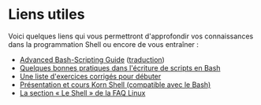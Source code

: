 # Liens utiles

Voici quelques liens qui vous permettront d'approfondir vos connaissances dans la programmation Shell ou encore de vous entraîner :

* [Advanced Bash-Scripting Guide](http://tldp.org/LDP/abs/html/) ([traduction](http://abs.traduc.org/abs-fr/))
* [Quelques bonnes pratiques dans l'écriture de scripts en Bash](../bash-bonnes-pratiques.md)
* [Une liste d'exercices corrigés pour débuter](../exercices-shell.md)
* [Présentation et cours Korn Shell (compatible avec le Bash)](https://marcg.developpez.com/ksh/)
* [La section « Le Shell » de la FAQ Linux](https://linux.developpez.com/faq/?page=Le-Shell)
